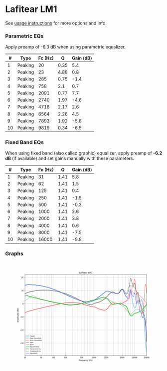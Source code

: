 # Lafitear LM1
See [usage instructions](https://github.com/jaakkopasanen/AutoEq#usage) for more options and info.

### Parametric EQs
Apply preamp of -6.3 dB when using parametric equalizer.

|   # | Type    |   Fc (Hz) |    Q |   Gain (dB) |
|-----|---------|-----------|------|-------------|
|   1 | Peaking |        20 | 0.35 |         5.4 |
|   2 | Peaking |        23 | 4.88 |         0.8 |
|   3 | Peaking |       285 | 0.75 |        -1.4 |
|   4 | Peaking |       758 | 2.1  |         0.7 |
|   5 | Peaking |      2091 | 0.77 |         7.7 |
|   6 | Peaking |      2740 | 1.97 |        -4.6 |
|   7 | Peaking |      4718 | 2.17 |         2.6 |
|   8 | Peaking |      6564 | 2.26 |         4.5 |
|   9 | Peaking |      7893 | 1.92 |        -5.8 |
|  10 | Peaking |      9819 | 0.34 |        -6.5 |

### Fixed Band EQs
When using fixed band (also called graphic) equalizer, apply preamp of **-6.2 dB** (if available) and set gains manually with these parameters.

|   # | Type    |   Fc (Hz) |    Q |   Gain (dB) |
|-----|---------|-----------|------|-------------|
|   1 | Peaking |        31 | 1.41 |         5.8 |
|   2 | Peaking |        62 | 1.41 |         1.5 |
|   3 | Peaking |       125 | 1.41 |         0.4 |
|   4 | Peaking |       250 | 1.41 |        -1.5 |
|   5 | Peaking |       500 | 1.41 |        -0.3 |
|   6 | Peaking |      1000 | 1.41 |         2.6 |
|   7 | Peaking |      2000 | 1.41 |         3.8 |
|   8 | Peaking |      4000 | 1.41 |         0.6 |
|   9 | Peaking |      8000 | 1.41 |        -7.5 |
|  10 | Peaking |     16000 | 1.41 |        -9.8 |

### Graphs
![](./Lafitear%20LM1.png)
